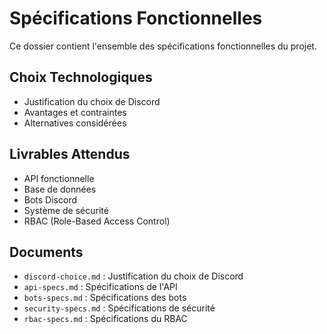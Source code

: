 # Spécifications Fonctionnelles

Ce dossier contient l'ensemble des spécifications fonctionnelles du projet.

## Choix Technologiques
- Justification du choix de Discord
- Avantages et contraintes
- Alternatives considérées

## Livrables Attendus
- API fonctionnelle
- Base de données
- Bots Discord
- Système de sécurité
- RBAC (Role-Based Access Control)

## Documents
- `discord-choice.md` : Justification du choix de Discord
- `api-specs.md` : Spécifications de l'API
- `bots-specs.md` : Spécifications des bots
- `security-specs.md` : Spécifications de sécurité
- `rbac-specs.md` : Spécifications du RBAC 